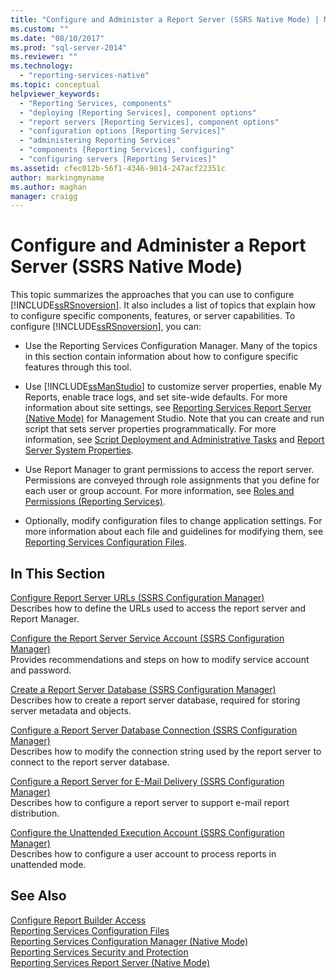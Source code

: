 ```yaml
---
title: "Configure and Administer a Report Server (SSRS Native Mode) | Microsoft Docs"
ms.custom: ""
ms.date: "08/10/2017"
ms.prod: "sql-server-2014"
ms.reviewer: ""
ms.technology: 
  - "reporting-services-native"
ms.topic: conceptual
helpviewer_keywords: 
  - "Reporting Services, components"
  - "deploying [Reporting Services], component options"
  - "report servers [Reporting Services], component options"
  - "configuration options [Reporting Services]"
  - "administering Reporting Services"
  - "components [Reporting Services], configuring"
  - "configuring servers [Reporting Services]"
ms.assetid: cfec012b-56f1-4346-9814-247acf22351c
author: markingmyname
ms.author: maghan
manager: craigg
---
```

# Configure and Administer a Report Server (SSRS Native Mode)
  This topic summarizes the approaches that you can use to configure [!INCLUDE[ssRSnoversion](../../includes/ssrsnoversion-md.md)]. It also includes a list of topics that explain how to configure specific components, features, or server capabilities. To configure [!INCLUDE[ssRSnoversion](../../includes/ssrsnoversion-md.md)], you can:  
  
-   Use the Reporting Services Configuration Manager. Many of the topics in this section contain information about how to configure specific features through this tool.  
  
-   Use [!INCLUDE[ssManStudio](../../includes/ssmanstudio-md.md)] to customize server properties, enable My Reports, enable trace logs, and set site-wide defaults. For more information about site settings, see [Reporting Services Report Server &#40;Native Mode&#41;](reporting-services-report-server-native-mode.md) for Management Studio. Note that you can create and run script that sets server properties programmatically. For more information, see [Script Deployment and Administrative Tasks](../tools/script-deployment-and-administrative-tasks.md) and [Report Server System Properties](../report-server-web-service/net-framework/reporting-services-properties-report-server-system-properties.md).  
  
-   Use Report Manager to grant permissions to access the report server. Permissions are conveyed through role assignments that you define for each user or group account. For more information, see [Roles and Permissions &#40;Reporting Services&#41;](../security/roles-and-permissions-reporting-services.md).  
  
-   Optionally, modify configuration files to change application settings. For more information about each file and guidelines for modifying them, see [Reporting Services Configuration Files](reporting-services-configuration-files.md).  
  
## In This Section  
 [Configure Report Server URLs  &#40;SSRS Configuration Manager&#41;](../install-windows/configure-report-server-urls-ssrs-configuration-manager.md)  
 Describes how to define the URLs used to access the report server and Report Manager.  
  
 [Configure the Report Server Service Account &#40;SSRS Configuration Manager&#41;](../install-windows/configure-the-report-server-service-account-ssrs-configuration-manager.md)  
 Provides recommendations and steps on how to modify service account and password.  
  
 [Create a Report Server Database  &#40;SSRS Configuration Manager&#41;](../../sql-server/install/create-a-report-server-database-ssrs-configuration-manager.md)  
 Describes how to create a report server database, required for storing server metadata and objects.  
  
 [Configure a Report Server Database Connection  &#40;SSRS Configuration Manager&#41;](../../sql-server/install/configure-a-report-server-database-connection-ssrs-configuration-manager.md)  
 Describes how to modify the connection string used by the report server to connect to the report server database.  
  
 [Configure a Report Server for E-Mail Delivery &#40;SSRS Configuration Manager&#41;](../../sql-server/install/configure-a-report-server-for-e-mail-delivery-ssrs-configuration-manager.md)  
 Describes how to configure a report server to support e-mail report distribution.  
  
 [Configure the Unattended Execution Account &#40;SSRS Configuration Manager&#41;](../install-windows/configure-the-unattended-execution-account-ssrs-configuration-manager.md)  
 Describes how to configure a user account to process reports in unattended mode.  
  
## See Also  
 [Configure Report Builder Access](configure-report-builder-access.md)   
 [Reporting Services Configuration Files](reporting-services-configuration-files.md)   
 [Reporting Services Configuration Manager &#40;Native Mode&#41;](../../sql-server/install/reporting-services-configuration-manager-native-mode.md)   
 [Reporting Services Security and Protection](../security/reporting-services-security-and-protection.md)   
 [Reporting Services Report Server &#40;Native Mode&#41;](reporting-services-report-server-native-mode.md)  
  
  
